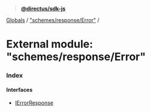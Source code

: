 > **[@directus/sdk-js](../README.md)**

[Globals](../README.md) / ["schemes/response/Error"](_schemes_response_error_.md) /

# External module: "schemes/response/Error"

### Index

#### Interfaces

* [IErrorResponse](../interfaces/_schemes_response_error_.ierrorresponse.md)